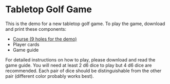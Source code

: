 # Tabletop Golf Game

This is the demo for a new tabletop golf game. To play the game, download and print these components:

- [Course (9 holes for the demo)](https://github.com/downloads/brianhaferkamp/tabletopgolfgame/golf_game_condensed_demo.pdf)
- Player cards
- Game guide

For detailed instructions on how to play, please download and read the game guide. You will need at least 2 d6 dice to play but 4 d6 dice are recommended. Each pair of dice should be distinguishable from the other pair (different color probably works best).

